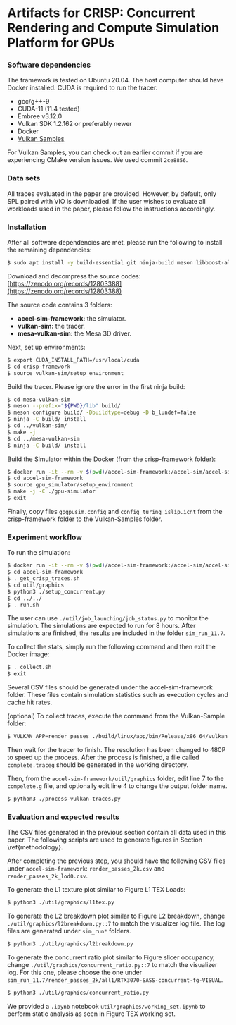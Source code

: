 # Artifacts for CRISP: Concurrent Rendering and Compute Simulation Platform for GPUs

### Software dependencies

The framework is tested on Ubuntu 20.04. The host computer should have Docker installed. CUDA is required to run the tracer.

- gcc/g++-9
- CUDA-11 (11.4 tested)
- Embree v3.12.0
- Vulkan SDK 1.2.162 or preferably newer
- Docker
- [Vulkan Samples](https://github.com/KhronosGroup/Vulkan-Samples)

For Vulkan Samples, you can check out an earlier commit if you are experiencing CMake version issues. We used commit `2ce8856`.

### Data sets

All traces evaluated in the paper are provided. However, by default, only SPL paired with VIO is downloaded. If the user wishes to evaluate all workloads used in the paper, please follow the instructions accordingly.

### Installation

After all software dependencies are met, please run the following to install the remaining dependencies:

```bash
$ sudo apt install -y build-essential git ninja-build meson libboost-all-dev xutils-dev bison zlib1g-dev flex libglu1-mesa-dev libxi-dev libxmu-dev libdrm-dev llvm libelf-dev libwayland-dev wayland-protocols libwayland-egl-backend-dev libxcb-glx0-dev libxcb-shm0-dev libx11-xcb-dev libxcb-dri2-0-dev libxcb-dri3-dev libxcb-present-dev libxshmfence-dev libxxf86vm-dev libxrandr-dev libglm-dev libelf-dev
```

Download and decompress the source codes: [https://zenodo.org/records/12803388](https://zenodo.org/records/12803388)

The source code contains 3 folders:

- **accel-sim-framework:** the simulator.
- **vulkan-sim:** the tracer.
- **mesa-vulkan-sim:** the Mesa 3D driver.

Next, set up environments:

```bash
$ export CUDA_INSTALL_PATH=/usr/local/cuda
$ cd crisp-framework
$ source vulkan-sim/setup_environment
```

Build the tracer. Please ignore the error in the first ninja build:

```bash
$ cd mesa-vulkan-sim
$ meson --prefix="${PWD}/lib" build/
$ meson configure build/ -Dbuildtype=debug -D b_lundef=false
$ ninja -C build/ install
$ cd ../vulkan-sim/
$ make -j
$ cd ../mesa-vulkan-sim
$ ninja -C build/ install
```

Build the Simulator within the Docker (from the crisp-framework folder):

```bash
$ docker run -it --rm -v $(pwd)/accel-sim-framework:/accel-sim/accel-sim-framework tgrogers/accel-sim_regress:Ubuntu-22.04-cuda-11.7
$ cd accel-sim-framework
$ source gpu_simulator/setup_environment
$ make -j -C ./gpu-simulator
$ exit
```

Finally, copy files `gpgpusim.config` and `config_turing_islip.icnt` from the crisp-framework folder to the Vulkan-Samples folder.

### Experiment workflow

To run the simulation:

```bash
$ docker run -it --rm -v $(pwd)/accel-sim-framework:/accel-sim/accel-sim-framework tgrogers/accel-sim_regress:Ubuntu-22.04-cuda-11.7
$ cd accel-sim-framework
$ . get_crisp_traces.sh
$ cd util/graphics
$ python3 ./setup_concurrent.py
$ cd ../../
$ . run.sh
```

The user can use `./util/job_launching/job_status.py` to monitor the simulation. The simulations are expected to run for 8 hours. After simulations are finished, the results are included in the folder `sim_run_11.7`.

To collect the stats, simply run the following command and then exit the Docker image:

```bash
$ . collect.sh
$ exit
```

Several CSV files should be generated under the accel-sim-framework folder. These files contain simulation statistics such as execution cycles and cache hit rates.

(optional) To collect traces, execute the command from the Vulkan-Sample folder:

```bash
$ VULKAN_APP=render_passes ./build/linux/app/bin/Release/x86_64/vulkan_samples sample render_passes
```

Then wait for the tracer to finish. The resolution has been changed to 480P to speed up the process. After the process is finished, a file called `complete.traceg` should be generated in the working directory.

Then, from the `accel-sim-framework/util/graphics` folder, edit line 7 to the `compelete.g` file, and optionally edit line 4 to change the output folder name.

```bash
$ python3 ./process-vulkan-traces.py
```

### Evaluation and expected results

The CSV files generated in the previous section contain all data used in this paper. The following scripts are used to generate figures in Section \ref{methodology}.

After completing the previous step, you should have the following CSV files under `accel-sim-framework`: `render_passes_2k.csv` and `render_passes_2k_lod0.csv`.

To generate the L1 texture plot similar to Figure L1 TEX Loads:

```bash
$ python3 ./util/graphics/l1tex.py
```

To generate the L2 breakdown plot similar to Figure L2 breakdown, change `./util/graphics/l2breakdown.py::7` to match the visualizer log file. The log files are generated under `sim_run*` folders.

```bash
$ python3 ./util/graphics/l2breakdown.py
```

To generate the concurrent ratio plot similar to Figure slicer occupancy, change `./util/graphics/concurrent_ratio.py::7` to match the visualizer log. For this one, please choose the one under `sim_run_11.7/render_passes_2k/all1/RTX3070-SASS-concurrent-fg-VISUAL`.

```bash
$ python3 ./util/graphics/concurrent_ratio.py
```

We provided a `.ipynb` notebook `util/graphics/working_set.ipynb` to perform static analysis as seen in Figure TEX working set.
